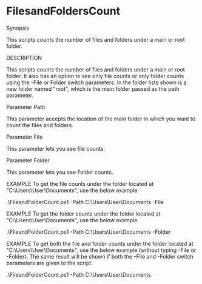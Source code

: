 # FilesandFoldersCount
Synopsis

   This scripts counts the number of files and folders under a main or root folder.
   
DESCRIPTION

   This scripts counts the number of files and folders under a main or root folder. It also has an option to see only file counts or only folder counts using the -File or Folder switch parameters. In the folder lists shown is a new folder named "root", which is the main folder passed as the path parameter.

Parameter Path

   This parameter accepts the location of the main folder in which you want to count the files and folders.
   
Parameter File

   This parameter lets you see file counts.

Parameter Folder

   This parameter lets you see Folder counts.

EXAMPLE
   To get the file counts under the folder located at "C:\Users\User\Documents", use the below example
   
   .\FileandFolderCount.ps1 -Path C:\Users\User\Documents -File
   
EXAMPLE 
   To get the folder counts under the folder located at "C:\Users\User\Documents", use the below example
   
   .\FileandFolderCount.ps1 -Path C:\Users\User\Documents -Folder
   
EXAMPLE
   To get both the file and folder counts under the folder located at "C:\Users\User\Documents", use the below example (without typing -File or -Folder). The same result will be shown if both the -File and -Folder switch parameters are given to the script.
   
   .\FileandFolderCount.ps1 -Path C:\Users\User\Documents
